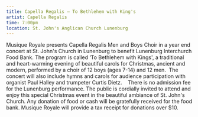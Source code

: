 ```yaml
---
title: Capella Regalis – To Bethlehem with King's
artist: Capella Regalis
time: 7:00pm
location: St. John's Anglican Church Lunenburg
---
```


Musique Royale presents Capella Regalis Men and Boys Choir in a year end concert at St. John's Church in Lunenburg to benefit Lunenburg Interchurch Food Bank. The program is called ‘To Bethlehem with Kings', a traditional and heart-warming evening of beautiful carols for Christmas, ancient and modern, performed by a choir of 12 boys (ages 7-14) and 12 men.  The concert will also include hymns and carols for audience participation with organist Paul Halley and trumpeter Curtis Dietz.
  
There is no admission fee for the Lunenburg performance. The public is cordially invited to attend and enjoy this special Christmas event in the beautiful ambiance of St. John's Church. Any donation of food or cash will be gratefully received for the food bank. Musique Royale will provide a tax receipt for donations over $10.